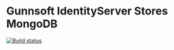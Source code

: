 # Gunnsoft IdentityServer Stores MongoDB

[![Build status](https://ci.appveyor.com/api/projects/status/v82e32w9xatm22wa/branch/master?svg=true)](https://ci.appveyor.com/project/andrewgunn/gunnsoft-identityserver-stores-mongodb/branch/master)
